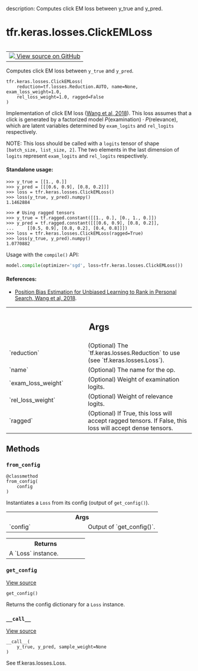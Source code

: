 description: Computes click EM loss between y_true and y_pred.

<div itemscope itemtype="http://developers.google.com/ReferenceObject">
<meta itemprop="name" content="tfr.keras.losses.ClickEMLoss" />
<meta itemprop="path" content="Stable" />
<meta itemprop="property" content="__call__"/>
<meta itemprop="property" content="__init__"/>
<meta itemprop="property" content="from_config"/>
<meta itemprop="property" content="get_config"/>
</div>

# tfr.keras.losses.ClickEMLoss

<!-- Insert buttons and diff -->

<table class="tfo-notebook-buttons tfo-api nocontent" align="left">
<td>
  <a target="_blank" href="https://github.com/tensorflow/ranking/tree/master/tensorflow_ranking/python/keras/losses.py#L947-L1020">
    <img src="https://www.tensorflow.org/images/GitHub-Mark-32px.png" />
    View source on GitHub
  </a>
</td>
</table>

Computes click EM loss between `y_true` and `y_pred`.

<pre class="devsite-click-to-copy prettyprint lang-py tfo-signature-link">
<code>tfr.keras.losses.ClickEMLoss(
    reduction=tf.losses.Reduction.AUTO, name=None, exam_loss_weight=1.0,
    rel_loss_weight=1.0, ragged=False
)
</code></pre>

<!-- Placeholder for "Used in" -->

Implementation of click EM loss ([Wang et al, 2018][wang2018]). This loss
assumes that a click is generated by a factorized model $P(\text{examination})
\cdot P(\text{relevance})$, which are latent variables determined by
`exam_logits` and `rel_logits` respectively.

NOTE: This loss should be called with a `logits` tensor of shape `[batch_size,
list_size, 2]`. The two elements in the last dimension of `logits` represent
`exam_logits` and `rel_logits` respectively.

#### Standalone usage:

```
>>> y_true = [[1., 0.]]
>>> y_pred = [[[0.6, 0.9], [0.8, 0.2]]]
>>> loss = tfr.keras.losses.ClickEMLoss()
>>> loss(y_true, y_pred).numpy()
1.1462884
```

```
>>> # Using ragged tensors
>>> y_true = tf.ragged.constant([[1., 0.], [0., 1., 0.]])
>>> y_pred = tf.ragged.constant([[[0.6, 0.9], [0.8, 0.2]],
...     [[0.5, 0.9], [0.8, 0.2], [0.4, 0.8]]])
>>> loss = tfr.keras.losses.ClickEMLoss(ragged=True)
>>> loss(y_true, y_pred).numpy()
1.0770882
```

Usage with the `compile()` API:

```python
model.compile(optimizer='sgd', loss=tfr.keras.losses.ClickEMLoss())
```

#### References:

-   [Position Bias Estimation for Unbiased Learning to Rank in Personal Search,
    Wang et al, 2018][wang2018].

[wang2018]: https://research.google/pubs/pub46485/

<!-- Tabular view -->
 <table class="responsive fixed orange">
<colgroup><col width="214px"><col></colgroup>
<tr><th colspan="2"><h2 class="add-link">Args</h2></th></tr>

<tr>
<td>
`reduction`
</td>
<td>
(Optional) The `tf.keras.losses.Reduction` to use (see
`tf.keras.losses.Loss`).
</td>
</tr><tr>
<td>
`name`
</td>
<td>
(Optional) The name for the op.
</td>
</tr><tr>
<td>
`exam_loss_weight`
</td>
<td>
(Optional) Weight of examination logits.
</td>
</tr><tr>
<td>
`rel_loss_weight`
</td>
<td>
(Optional) Weight of relevance logits.
</td>
</tr><tr>
<td>
`ragged`
</td>
<td>
(Optional) If True, this loss will accept ragged tensors. If
False, this loss will accept dense tensors.
</td>
</tr>
</table>

## Methods

<h3 id="from_config"><code>from_config</code></h3>

<pre class="devsite-click-to-copy prettyprint lang-py tfo-signature-link">
<code>@classmethod</code>
<code>from_config(
    config
)
</code></pre>

Instantiates a `Loss` from its config (output of `get_config()`).

<!-- Tabular view -->
 <table class="responsive fixed orange">
<colgroup><col width="214px"><col></colgroup>
<tr><th colspan="2">Args</th></tr>

<tr>
<td>
`config`
</td>
<td>
Output of `get_config()`.
</td>
</tr>
</table>

<!-- Tabular view -->
 <table class="responsive fixed orange">
<colgroup><col width="214px"><col></colgroup>
<tr><th colspan="2">Returns</th></tr>
<tr class="alt">
<td colspan="2">
A `Loss` instance.
</td>
</tr>

</table>

<h3 id="get_config"><code>get_config</code></h3>

<a target="_blank" href="https://github.com/tensorflow/ranking/tree/master/tensorflow_ranking/python/keras/losses.py#L1014-L1020">View
source</a>

<pre class="devsite-click-to-copy prettyprint lang-py tfo-signature-link">
<code>get_config()
</code></pre>

Returns the config dictionary for a `Loss` instance.

<h3 id="__call__"><code>__call__</code></h3>

<a target="_blank" href="https://github.com/tensorflow/ranking/tree/master/tensorflow_ranking/python/keras/losses.py#L172-L177">View
source</a>

<pre class="devsite-click-to-copy prettyprint lang-py tfo-signature-link">
<code>__call__(
    y_true, y_pred, sample_weight=None
)
</code></pre>

See tf.keras.losses.Loss.

